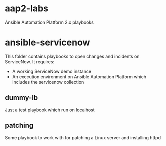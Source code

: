 aap2-labs
=========

Ansible Automation Platform 2.x playbooks


# ansible-servicenow
This folder contains playbooks to open changes and incidents on ServiceNow.
It requires:
- A working ServiceNow demo instance
- An execution environment on Ansible Automation Platform which includes the servicenow collection 

## dummy-lb
Just a test playbook which run on localhost

## patching
Some playbook to work with for patching a Linux server and installing httpd

